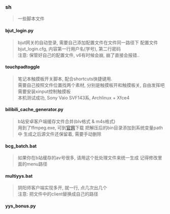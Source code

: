 ### sh
> 一些脚本文件

#### bjut_login.py
> bjut网关的自动登录, 需要自己添加配置文件在文件同一路径下
> 配置文件bjut_login.cfg, 内容第一行用户名(学号), 第二行密码  
> 注意: 保管好自己的配置文件, v6有时候会崩, 崩了直接会报错..

#### touchpadtoggle
> 笔记本触摸板开关脚本, 配合shortcuts快捷键用.  
> 需要自己按照文件位置找两个素材, 分别是触摸板开和触摸板关, 自由发挥吧  
> 需要安装xinput控制触摸板  
> 本机测试成功, Sony Vaio SVF143系, Archlinux + Xfce4 

#### bilibili_cache_generator.py  
> b站安卓客户端缓存文件合并(blv格式 & m4s格式)  
> 用到了ffmpeg.exe, 可到[官网](http://www.ffmpeg.org/download.html)下载
> 把解压后的bin目录添加到系统变量path中
> 生成之后源文件还保留着, 需要手动删除

#### bcg_batch.bat
> 如果你在b站缓存的av号很多, 请用这个批处理文件来统一生成
> 记得修改里面的menu路径

#### multiyys.bat
> 阴阳师客户端实现多开, 就一行, 点几次出几个  
> 注意: 把文件中的client替换成自己的路径

#### yys_bonus.py
